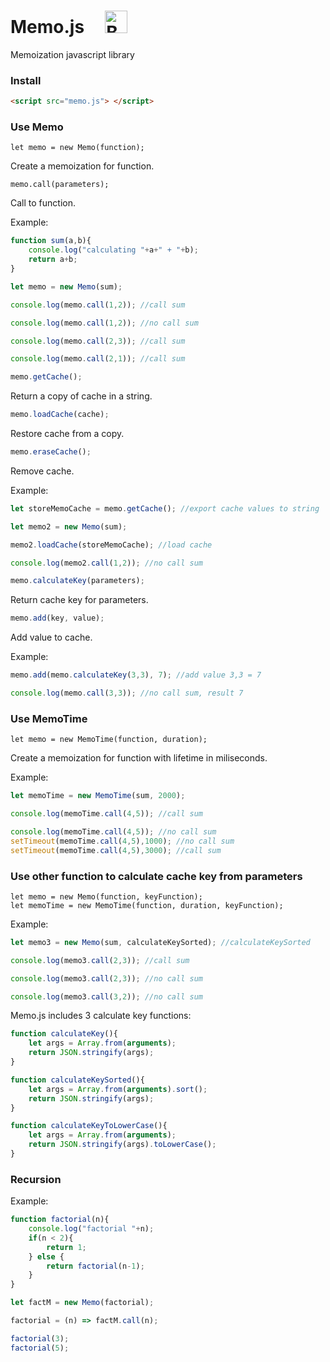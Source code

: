 # Memo.js &nbsp;&nbsp;&nbsp;&nbsp;<a href='https://ko-fi.com/I2I012UF3' target='_blank'><img height='36' style='border:0px;height:36px;' src='https://az743702.vo.msecnd.net/cdn/kofi1.png?v=2' border='0' alt='Buy Me a Coffee at ko-fi.com' /></a>

Memoization javascript library

### Install  

```html
<script src="memo.js"> </script>
```

### Use Memo

```
let memo = new Memo(function);
```
Create a memoization for function.  

```
memo.call(parameters);
```
Call to function.  

Example:  
```js
function sum(a,b){  
    console.log("calculating "+a+" + "+b);  
    return a+b;  
}  

let memo = new Memo(sum);  

console.log(memo.call(1,2)); //call sum  

console.log(memo.call(1,2)); //no call sum

console.log(memo.call(2,3)); //call sum  

console.log(memo.call(2,1)); //call sum  
```

```js
memo.getCache();
```
Return a copy of cache in a string.  

```js
memo.loadCache(cache);
```
Restore cache from a copy.  

```js
memo.eraseCache();
```
Remove cache.  

Example:  
```js
let storeMemoCache = memo.getCache(); //export cache values to string

let memo2 = new Memo(sum);

memo2.loadCache(storeMemoCache); //load cache

console.log(memo2.call(1,2)); //no call sum
```

```js
memo.calculateKey(parameters);
```
Return cache key for parameters.  

```js
memo.add(key, value);
```
Add value to cache.  

Example:
```js
memo.add(memo.calculateKey(3,3), 7); //add value 3,3 = 7

console.log(memo.call(3,3)); //no call sum, result 7
```

### Use MemoTime

```
let memo = new MemoTime(function, duration);
```
Create a memoization for function with lifetime in miliseconds.  

Example:
```js
let memoTime = new MemoTime(sum, 2000);

console.log(memoTime.call(4,5)); //call sum

console.log(memoTime.call(4,5)); //no call sum
setTimeout(memoTime.call(4,5),1000); //no call sum
setTimeout(memoTime.call(4,5),3000); //call sum
```

### Use other function to calculate cache key from parameters

```
let memo = new Memo(function, keyFunction);
let memoTime = new MemoTime(function, duration, keyFunction);
```

Example:
```js
let memo3 = new Memo(sum, calculateKeySorted); //calculateKeySorted 

console.log(memo3.call(2,3)); //call sum

console.log(memo3.call(2,3)); //no call sum

console.log(memo3.call(3,2)); //no call sum
```

Memo.js includes 3 calculate key functions:  
```js
function calculateKey(){
    let args = Array.from(arguments);
    return JSON.stringify(args);
}

function calculateKeySorted(){
    let args = Array.from(arguments).sort();    
    return JSON.stringify(args);
}

function calculateKeyToLowerCase(){
    let args = Array.from(arguments);    
    return JSON.stringify(args).toLowerCase();
}
```

### Recursion

Example:
```js
function factorial(n){
    console.log("factorial "+n);
    if(n < 2){
        return 1;
    } else {
        return factorial(n-1);
    }
}

let factM = new Memo(factorial);

factorial = (n) => factM.call(n);

factorial(3);
factorial(5);
```
